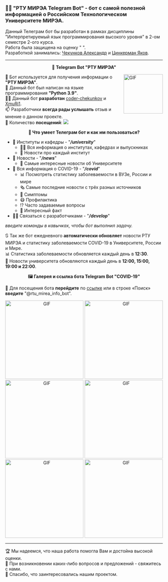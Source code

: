 ### 👨‍🎓 "РТУ МИРЭА Telegram Bot" - бот с самой полезной информацией о Российском Технологическом Университете МИРЭА.

Данный Телеграм бот бы разработан в рамках дисциплины "Интерпретируемый язык программирования высокого уровня" в 2-ом семестре 2-ого курса. </br>
Работа была защищена на оценку " ". </br>
Разработкой занимались: [Чекунков Александр](https://vk.com/coder_chekunkov) и [Цинкерман Яков](https://vk.com/xmuri1). 

---
 
 <p align="center">
 🤖 <b> Telegram Bot "РТУ МИРЭА"</b>  
 </p>
 

 <img align="right" alt="GIF" src="https://github.com/coder-chekunkov/covid19-telegram-bot/blob/main/documents/logo.png" width="125" />
 
🏢 Бот используется для получения информации о **"РТУ МИРЭА"**. <br/>
🐍 Данный бот был написан на языке программирования **"Python 3.9"**. <br/>
🧑‍💻 Данный бот **разработан** [coder-chekunkov](https://github.com/coder-chekunkov) и [XmuRi1](https://github.com/XmuRi1). <br/>
📫 Разработчики **всегда рады услышать** отзыв и мнение о данном проекте. <br/>
👀 Количество **посещений**: ![](https://visitor-badge.glitch.me/badge?page_id=coder-chekunkov.covid19-telegram-bot)

 <p align="center">
   <b> 🔋 Что умеет Телеграм бот и как им пользоваться?</b>  
 </p>

- 🏢 Институты и кафедры - "***/university***"
  - 🧑‍🎓 Вся информация о институтах, кафедрах и выпускниках
  - 📜 Новости про каждый институт
- 📰 Новости - "***/news***"
   - 🤔 Самые интересные новости об Университете
- 🦠 Вся информация о COVID-19 - "***/covid***"
  - 📊 Посмотреть статистику заболеваемости в ВУЗе, России и мире
  - 🗞️ Самые последние новости с трёх разных источников
  - 🤕 Симптомы
  - 😷 Профилактика
  - ⁉️ Часто задаваемые вопросы
  - 🤔 Интересный факт
- 🧑‍💻 Связаться с разработчиками - "***/develop***"

*введите команды в кавычках, чтобы бот выполнил задачу.*

🔃 Так же бот ежедневного **автоматически обновляет** новости РТУ МИРЭА и статистику заболеваемости COVID-19 в Университете, России и Мире. <br/>
📊 Статистика заболеваемости обновляется каждый день в **12:30**. <br/>
📰 Новости университета обновляются каждый день в **12:00, 15:00, 19:00 и 22:00**. <br/>

<p align="center">
   <b> 🖼️ Галерея и ссылка бота Telegram Bot "COVID-19" </b>  
</p>
 
 🔗 Для посещения бота **перейдите** по [ссылке](https://t.me/rtu_mirea_info_bot) или в строке «Поиск» **введите** "@rtu_mirea_info_bot".
 
<p align="center">
 <img alt="GIF" src="https://github.com/coder-chekunkov/covid19-telegram-bot/blob/main/documents/img_001.jpg" width="250"/>
 <img alt="GIF" src="https://github.com/coder-chekunkov/covid19-telegram-bot/blob/main/documents/img_002.jpg" width="250"/>
 <img alt="GIF" src="https://github.com/coder-chekunkov/covid19-telegram-bot/blob/main/documents/img_003.jpg" width="250"/>
 <img alt="GIF" src="https://github.com/coder-chekunkov/covid19-telegram-bot/blob/main/documents/img_004.jpg" width="250"/>
 <img alt="GIF" src="https://github.com/coder-chekunkov/covid19-telegram-bot/blob/main/documents/img_005.jpg" width="250"/>
 <img alt="GIF" src="https://github.com/coder-chekunkov/covid19-telegram-bot/blob/main/documents/img_006.jpg" width="250"/>
</p>

---

🏆 Мы надеемся, что наша работа помогла Вам и достойна высокой оценки. <br/>
📧 При возникновении каких-либо вопросов и предложений - свяжитесь с нами. <br/>
🤝 Спасибо, что заинтересовались нашим проектом.

